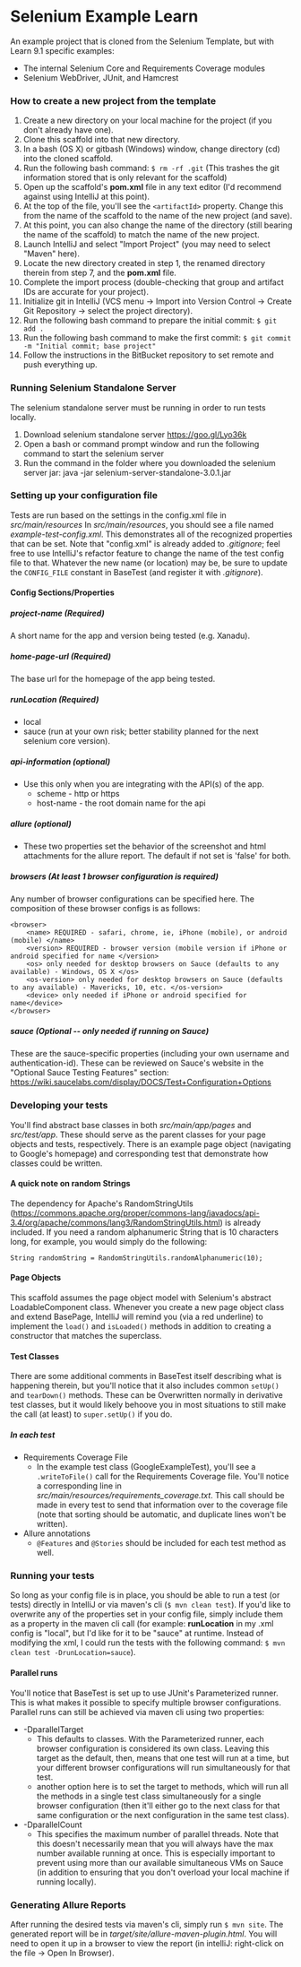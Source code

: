 Selenium Example Learn
======================
An example project that is cloned from the Selenium Template, but with Learn 9.1 specific examples: 

* The internal Selenium Core and Requirements Coverage modules
* Selenium WebDriver, JUnit, and Hamcrest

### How to create a new project from the template
1. Create a new directory on your local machine for the project (if you don't already have one).
2. Clone this scaffold into that new directory.
3. In a bash (OS X) or gitbash (Windows) window, change directory (cd) into the cloned scaffold.
4. Run the following bash command: `$ rm -rf .git` (This trashes the git information stored that is only relevant for the scaffold)
5. Open up the scaffold's **pom.xml** file in any text editor (I'd recommend against using IntelliJ at this point). 
6. At the top of the file, you'll see the `<artifactId>` property. Change this from the name of the scaffold to the name of the new project (and save).
7. At this point, you can also change the name of the directory (still bearing the name of the scaffold) to match the name of the new project.
8. Launch IntelliJ and select "Import Project" (you may need to select "Maven" here). 
9. Locate the new directory created in step 1, the renamed directory therein from step 7, and the **pom.xml** file.
10. Complete the import process (double-checking that group and artifact IDs are accurate for your project).
11. Initialize git in IntelliJ (VCS menu -> Import into Version Control -> Create Git Repository -> select the project directory).
12. Run the following bash command to prepare the initial commit: `$ git add .`
13. Run the following bash command to make the first commit: `$ git commit -m "Initial commit; base project"`
14. Follow the instructions in the BitBucket repository to set remote and push everything up.

### Running Selenium Standalone Server
The selenium standalone server must be running in order to run tests locally.

1. Download selenium standalone server https://goo.gl/Lyo36k
2. Open a bash or command prompt window and run the following command to start the selenium server
3. Run the command in the folder where you downloaded the selenium server jar: java -jar selenium-server-standalone-3.0.1.jar

### Setting up your configuration file
Tests are run based on the settings in the config.xml file in _src/main/resources_
In _src/main/resources_, you should see a file named _example-test-config.xml_. This demonstrates all of the recognized properties that can be set. Note that "config.xml" is already added to _.gitignore_; feel free to use IntelliJ's refactor feature to change the name of the test config file to that. Whatever the new name (or location) may be, be sure to update the `CONFIG_FILE` constant in BaseTest (and register it with _.gitignore_).

#### Config Sections/Properties

##### project-name (Required)
A short name for the app and version being tested (e.g. Xanadu).

##### home-page-url (Required)
The base url for the homepage of the app being tested.

##### runLocation (Required)
* local
* sauce (run at your own risk; better stability planned for the next selenium core version).

##### api-information (optional)
* Use this only when you are integrating with the API(s) of the app.
    * scheme - http or https
    * host-name - the root domain name for the api

##### allure (optional)
* These two properties set the behavior of the screenshot and html attachments for the allure report. The default if not set is 'false' for both.

##### browsers (At least 1 browser configuration is required)
Any number of browser configurations can be specified here. The composition of these browser configs is as follows:

    <browser>
        <name> REQUIRED - safari, chrome, ie, iPhone (mobile), or android (mobile) </name>
        <version> REQUIRED - browser version (mobile version if iPhone or android specified for name </version>
        <os> only needed for desktop browsers on Sauce (defaults to any available) - Windows, OS X </os>
        <os-version> only needed for desktop browsers on Sauce (defaults to any available) - Mavericks, 10, etc. </os-version>
        <device> only needed if iPhone or android specified for name</device>
    </browser>

##### sauce (Optional -- only needed if running on Sauce)
These are the sauce-specific properties (including your own username and authentication-id). These can be reviewed on Sauce's website in the "Optional Sauce Testing Features" section: https://wiki.saucelabs.com/display/DOCS/Test+Configuration+Options

### Developing your tests
You'll find abstract base classes in both _src/main/app/pages_ and _src/test/app_. These should serve as the parent classes for your page objects and tests, respectively. There is an example page object (navigating to Google's homepage) and corresponding test that demonstrate how classes could be written.

#### A quick note on random Strings
The dependency for Apache's RandomStringUtils (https://commons.apache.org/proper/commons-lang/javadocs/api-3.4/org/apache/commons/lang3/RandomStringUtils.html) is already included. If you need a random alphanumeric String that is 10 characters long, for example, you would simply do the following:

`String randomString = RandomStringUtils.randomAlphanumeric(10);`

#### Page Objects
This scaffold assumes the page object model with Selenium's abstract LoadableComponent class. Whenever you create a new page object class and extend BasePage, IntelliJ will remind you (via a red underline) to implement the `load()` and `isLoaded()` methods in addition to creating a constructor that matches the superclass.

#### Test Classes
There are some additional comments in BaseTest itself describing what is happening therein, but you'll notice that it also includes common `setUp()` and `tearDown()` methods. These can be Overwritten normally in derivative test classes, but it would likely behoove you in most situations to still make the call (at least) to `super.setUp()` if you do.

##### In each test
* Requirements Coverage File
    * In the example test class (GoogleExampleTest), you'll see a `.writeToFile()` call for the Requirements Coverage file. You'll notice a corresponding line in _src/main/resources/requirements_coverage.txt_. This call should be made in every test to send that information over to the coverage file (note that sorting should be automatic, and duplicate lines won't be written).
* Allure annotations
    * `@Features` and `@Stories` should be included for each test method as well.
 
### Running your tests
So long as your config file is in place, you should be able to run a test (or tests) directly in IntelliJ or via maven's cli (`$ mvn clean test`). If you'd like to overwrite any of the properties set in your config file, simply include them as a property in the maven cli call (for example: **runLocation** in my .xml config is "local", but I'd like for it to be "sauce" at runtime. Instead of modifying the xml, I could run the tests with the following command: `$ mvn clean test -DrunLocation=sauce`).

#### Parallel runs
You'll notice that BaseTest is set up to use JUnit's Parameterized runner. This is what makes it possible to specify multiple browser configurations. Parallel runs can still be achieved via maven cli using two properties:

* -DparallelTarget
    * This defaults to classes. With the Parameterized runner, each browser configuration is considered its own class. Leaving this target as the default, then, means that one test will run at a time, but your different browser configurations will run simultaneously for that test.
    * another option here is to set the target to methods, which will run all the methods in a single test class simultaneously for a single browser configuration (then it'll either go to the next class for that same configuration or the next configuration in the same test class).
* -DparallelCount
    * This specifies the maximum number of parallel threads. Note that this doesn't necessarily mean that you will always have the max number available running at once. This is especially important to prevent using more than our available simultaneous VMs on Sauce (in addition to ensuring that you don't overload your local machine if running locally).

### Generating Allure Reports
After running the desired tests via maven's cli, simply run `$ mvn site`. The generated report will be in _target/site/allure-maven-plugin.html_. You will need to open it up in a browser to view the report (in intelliJ: right-click on the file -> Open In Browser).